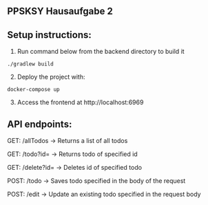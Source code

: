 ## PPSKSY Hausaufgabe 2

## Setup instructions: 

1. Run command below from the backend directory to build it

```
./gradlew build
```

2. Deploy the project with:

````
docker-compose up
````

3. Access the frontend at http://localhost:6969

## API endpoints:

GET: /allTodos -> Returns a list of all todos

GET: /todo?id= ->  Returns todo of specified id

GET: /delete?id= -> Deletes id of specified todo

POST: /todo -> Saves todo specified in the body of the request

POST: /edit -> Update an existing todo specified in the request body
